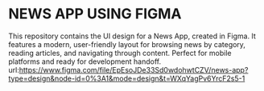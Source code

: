 # NEWS APP USING FIGMA
This repository contains the UI design for a News App, created in Figma. It features a modern, user-friendly layout for browsing news by category, reading articles, and navigating through content. Perfect for mobile platforms and ready for development handoff.
url:https://www.figma.com/file/EpEsoJDe33Sd0wdohwtCZV/news-app?type=design&node-id=0%3A1&mode=design&t=WXqYagPv6YrcF2s5-1
